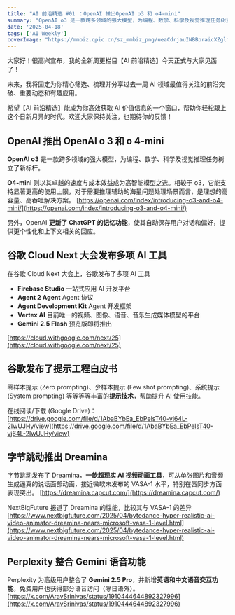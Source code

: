 ```yaml
---
title: "AI 前沿精选 #01 ：OpenAI 推出OpenAI o3 和 o4-mini"
summary: "OpenAI o3 是一款跨多领域的强大模型，为编程、数学、科学及视觉推理任务树立了新标杆"
date: '2025-04-18'
tags: ['AI Weekly']
coverImage: "https://mmbiz.qpic.cn/sz_mmbiz_png/ueaCdrjauINBBpraicXZglfAZ7yRnEQpic2J9yUVZ5z6YcznO4DiaiaIh34HYxQgg7EZctU8PSOWT1kmYaoBWPXEZw/640"
---
```


大家好！很高兴宣布，我的全新周更栏目【AI 前沿精选】今天正式与大家见面了！

未来，我将固定为你精心筛选、梳理并分享过去一周 AI 领域最值得关注的前沿突破、重要动态和有趣应用。

希望【AI 前沿精选】能成为你高效获取 AI 价值信息的一个窗口，帮助你轻松跟上这个日新月异的时代。欢迎大家保持关注，也期待你的反馈！

## OpenAI 推出 OpenAI o 3 和 o 4-mini

**OpenAI o3** 是一款跨多领域的强大模型，为编程、数学、科学及视觉推理任务树立了新标杆。

**O4-mini** 则以其卓越的速度与成本效益成为高智能模型之选。相较于 o3，它能支持显著更高的使用上限，对于需要推理辅助的海量问题处理场景而言，是理想的高容量、高吞吐解决方案。
[https://openai.com/index/introducing-o3-and-o4-mini/](https://openai.com/index/introducing-o3-and-o4-mini/)

另外，OpenAI **更新了 ChatGPT 的记忆功能**，使其自动保存用户对话和偏好，提供更个性化和上下文相关的回应。

## 谷歌 Cloud Next 大会发布多项 AI 工具

在谷歌 Cloud Next 大会上，谷歌发布了多项 AI 工具

- **Firebase Studio** 一站式应用 AI 开发平台
- **Agent 2 Agent** Agent 协议
- **Agent Development Kit** Agent 开发框架
- **Vertex AI** 目前唯一的视频、图像、语音、音乐生成媒体模型的平台
- **Gemini 2.5 Flash** 预览版即将推出

[https://cloud.withgoogle.com/next/25](https://cloud.withgoogle.com/next/25)

## 谷歌发布了提示工程白皮书

零样本提示 (Zero prompting)、少样本提示 (Few shot prompting)、系统提示 (System prompting) 等等等等丰富的**提示技术**，帮助提升 AI 使用技能。

在线阅读/下载 (Google Drive)：[https://drive.google.com/file/d/1AbaBYbEa_EbPelsT40-vj64L-2IwUJHy/view](https://drive.google.com/file/d/1AbaBYbEa_EbPelsT40-vj64L-2IwUJHy/view)

## 字节跳动推出 Dreamina

字节跳动发布了 Dreamina，**一款超现实 AI 视频动画工具**，可从单张图片和音频生成逼真的说话面部动画，接近微软未发布的 VASA-1 水平，特别在唇同步方面表现突出。
[https://dreamina.capcut.com/](https://dreamina.capcut.com/)

NextBigFuture 报道了 Dreamina 的性能，比较其与 VASA-1 的差异
[https://www.nextbigfuture.com/2025/04/bytedance-hyper-realistic-ai-video-animator-dreamina-nears-microsoft-vasa-1-level.html](https://www.nextbigfuture.com/2025/04/bytedance-hyper-realistic-ai-video-animator-dreamina-nears-microsoft-vasa-1-level.html)

## Perplexity 整合 Gemini 语音功能

Perplexity 为高级用户整合了 **Gemini 2.5 Pro**，并新增**英语和中文语音交互功能**，免费用户也获得部分语音访问（除日语外）。
[https://x.com/AravSrinivas/status/1910444644892327996](https://x.com/AravSrinivas/status/1910444644892327996)
